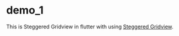 # demo_1

This is Steggered Gridview in flutter with using [Steggered Gridview](hhttps://pub.dev/packages/staggered_grid_view_flutter).


